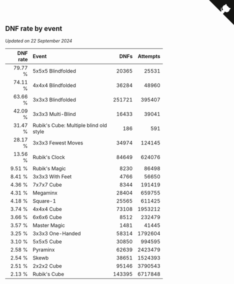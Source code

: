 ## DNF rate by event

*Updated on 22 September 2024*

| DNF rate | Event | DNFs | Attempts |
| ---: | :--- | ---: | ---: |
| 79.77 % | 5x5x5 Blindfolded | 20365 | 25531 |
| 74.11 % | 4x4x4 Blindfolded | 36284 | 48960 |
| 63.66 % | 3x3x3 Blindfolded | 251721 | 395407 |
| 42.09 % | 3x3x3 Multi-Blind | 16433 | 39041 |
| 31.47 % | Rubik's Cube: Multiple blind old style | 186 | 591 |
| 28.17 % | 3x3x3 Fewest Moves | 34974 | 124145 |
| 13.56 % | Rubik's Clock | 84649 | 624076 |
| 9.51 % | Rubik's Magic | 8230 | 86498 |
| 8.41 % | 3x3x3 With Feet | 4766 | 56650 |
| 4.36 % | 7x7x7 Cube | 8344 | 191419 |
| 4.31 % | Megaminx | 28404 | 659755 |
| 4.18 % | Square-1 | 25565 | 611425 |
| 3.74 % | 4x4x4 Cube | 73108 | 1953212 |
| 3.66 % | 6x6x6 Cube | 8512 | 232479 |
| 3.57 % | Master Magic | 1481 | 41445 |
| 3.25 % | 3x3x3 One-Handed | 58314 | 1792604 |
| 3.10 % | 5x5x5 Cube | 30850 | 994595 |
| 2.58 % | Pyraminx | 62639 | 2423479 |
| 2.54 % | Skewb | 38651 | 1524393 |
| 2.51 % | 2x2x2 Cube | 95146 | 3790543 |
| 2.13 % | Rubik's Cube | 143395 | 6717848 |


<a href="https://github.com/jonatanklosko/wca_statistics" class="github-corner" aria-label="View source on Github"><svg width="80" height="80" viewBox="0 0 250 250" style="fill:#151513; color:#fff; position: absolute; top: 0; border: 0; right: 0;" aria-hidden="true"><path d="M0,0 L115,115 L130,115 L142,142 L250,250 L250,0 Z"></path><path d="M128.3,109.0 C113.8,99.7 119.0,89.6 119.0,89.6 C122.0,82.7 120.5,78.6 120.5,78.6 C119.2,72.0 123.4,76.3 123.4,76.3 C127.3,80.9 125.5,87.3 125.5,87.3 C122.9,97.6 130.6,101.9 134.4,103.2" fill="currentColor" style="transform-origin: 130px 106px;" class="octo-arm"></path><path d="M115.0,115.0 C114.9,115.1 118.7,116.5 119.8,115.4 L133.7,101.6 C136.9,99.2 139.9,98.4 142.2,98.6 C133.8,88.0 127.5,74.4 143.8,58.0 C148.5,53.4 154.0,51.2 159.7,51.0 C160.3,49.4 163.2,43.6 171.4,40.1 C171.4,40.1 176.1,42.5 178.8,56.2 C183.1,58.6 187.2,61.8 190.9,65.4 C194.5,69.0 197.7,73.2 200.1,77.6 C213.8,80.2 216.3,84.9 216.3,84.9 C212.7,93.1 206.9,96.0 205.4,96.6 C205.1,102.4 203.0,107.8 198.3,112.5 C181.9,128.9 168.3,122.5 157.7,114.1 C157.9,116.9 156.7,120.9 152.7,124.9 L141.0,136.5 C139.8,137.7 141.6,141.9 141.8,141.8 Z" fill="currentColor" class="octo-body"></path></svg></a><style>.github-corner:hover .octo-arm{animation:octocat-wave 560ms ease-in-out}@keyframes octocat-wave{0%,100%{transform:rotate(0)}20%,60%{transform:rotate(-25deg)}40%,80%{transform:rotate(10deg)}}@media (max-width:500px){.github-corner:hover .octo-arm{animation:none}.github-corner .octo-arm{animation:octocat-wave 560ms ease-in-out}}</style>
